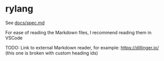 # rylang

See [docs/spec.md](docs/spec.md)

For ease of reading the Markdown files, I recommend reading them in VSCode

TODO: Link to external Markdown reader, for example: https://dillinger.io/ (this one is broken with custom heading ids)
